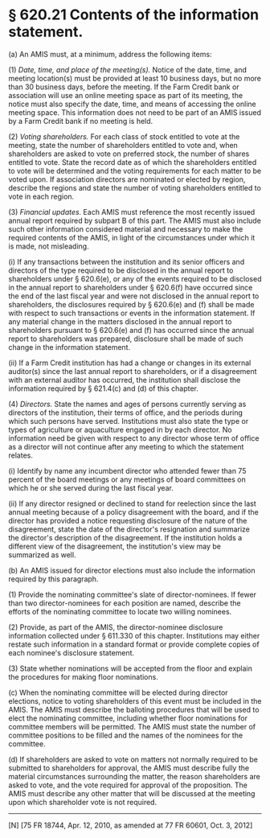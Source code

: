 # § 620.21   Contents of the information statement.

(a) An AMIS must, at a minimum, address the following items:


(1) *Date, time, and place of the meeting(s).* Notice of the date, time, and meeting location(s) must be provided at least 10 business days, but no more than 30 business days, before the meeting. If the Farm Credit bank or association will use an online meeting space as part of its meeting, the notice must also specify the date, time, and means of accessing the online meeting space. This information does not need to be part of an AMIS issued by a Farm Credit bank if no meeting is held.


(2) *Voting shareholders.* For each class of stock entitled to vote at the meeting, state the number of shareholders entitled to vote and, when shareholders are asked to vote on preferred stock, the number of shares entitled to vote. State the record date as of which the shareholders entitled to vote will be determined and the voting requirements for each matter to be voted upon. If association directors are nominated or elected by region, describe the regions and state the number of voting shareholders entitled to vote in each region.


(3) *Financial updates.* Each AMIS must reference the most recently issued annual report required by subpart B of this part. The AMIS must also include such other information considered material and necessary to make the required contents of the AMIS, in light of the circumstances under which it is made, not misleading.


(i) If any transactions between the institution and its senior officers and directors of the type required to be disclosed in the annual report to shareholders under § 620.6(e), or any of the events required to be disclosed in the annual report to shareholders under § 620.6(f) have occurred since the end of the last fiscal year and were not disclosed in the annual report to shareholders, the disclosures required by § 620.6(e) and (f) shall be made with respect to such transactions or events in the information statement. If any material change in the matters disclosed in the annual report to shareholders pursuant to § 620.6(e) and (f) has occurred since the annual report to shareholders was prepared, disclosure shall be made of such change in the information statement.


(ii) If a Farm Credit institution has had a change or changes in its external auditor(s) since the last annual report to shareholders, or if a disagreement with an external auditor has occurred, the institution shall disclose the information required by § 621.4(c) and (d) of this chapter.


(4) *Directors.* State the names and ages of persons currently serving as directors of the institution, their terms of office, and the periods during which such persons have served. Institutions must also state the type or types of agriculture or aquaculture engaged in by each director. No information need be given with respect to any director whose term of office as a director will not continue after any meeting to which the statement relates.


(i) Identify by name any incumbent director who attended fewer than 75 percent of the board meetings or any meetings of board committees on which he or she served during the last fiscal year.


(ii) If any director resigned or declined to stand for reelection since the last annual meeting because of a policy disagreement with the board, and if the director has provided a notice requesting disclosure of the nature of the disagreement, state the date of the director's resignation and summarize the director's description of the disagreement. If the institution holds a different view of the disagreement, the institution's view may be summarized as well.


(b) An AMIS issued for director elections must also include the information required by this paragraph.


(1) Provide the nominating committee's slate of director-nominees. If fewer than two director-nominees for each position are named, describe the efforts of the nominating committee to locate two willing nominees.


(2) Provide, as part of the AMIS, the director-nominee disclosure information collected under § 611.330 of this chapter. Institutions may either restate such information in a standard format or provide complete copies of each nominee's disclosure statement.


(3) State whether nominations will be accepted from the floor and explain the procedures for making floor nominations.


(c) When the nominating committee will be elected during director elections, notice to voting shareholders of this event must be included in the AMIS. The AMIS must describe the balloting procedures that will be used to elect the nominating committee, including whether floor nominations for committee members will be permitted. The AMIS must state the number of committee positions to be filled and the names of the nominees for the committee.


(d) If shareholders are asked to vote on matters not normally required to be submitted to shareholders for approval, the AMIS must describe fully the material circumstances surrounding the matter, the reason shareholders are asked to vote, and the vote required for approval of the proposition. The AMIS must describe any other matter that will be discussed at the meeting upon which shareholder vote is not required.



---

[N] [75 FR 18744, Apr. 12, 2010, as amended at 77 FR 60601, Oct. 3, 2012] 




